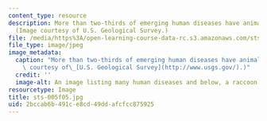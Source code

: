 ```yaml
---
content_type: resource
description: More than two-thirds of emerging human diseases have animal origins.
  (Image courtesy of U.S. Geological Survey.)
file: /media/https%3A/open-learning-course-data-rc.s3.amazonaws.com/sts-005-disease-and-society-in-america-fall-2005/2bccab6b491ce8cd49ddafcfcc875925_sts-005f05.jpg
file_type: image/jpeg
image_metadata:
  caption: "More than two-thirds of emerging human diseases have animal origins. (Image\
    \ courtesy of\_[U.S. Geological Survey](http://www.usgs.gov/).)"
  credit: ''
  image-alt: An image listing many human diseases and below, a raccoon.
resourcetype: Image
title: sts-005f05.jpg
uid: 2bccab6b-491c-e8cd-49dd-afcfcc875925
---
```

